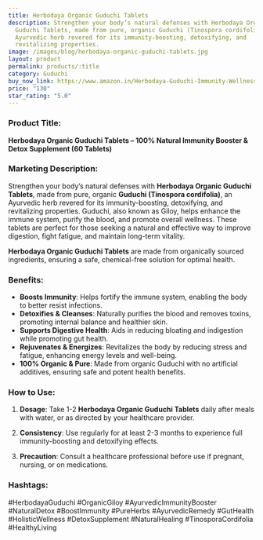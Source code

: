 ```yaml
---
title: Herbodaya Organic Guduchi Tablets
description: Strengthen your body’s natural defenses with Herbodaya Organic
  Guduchi Tablets, made from pure, organic Guduchi (Tinospora cordifolia), an
  Ayurvedic herb revered for its immunity-boosting, detoxifying, and
  revitalizing properties.
image: /images/blog/herbodaya-organic-guduchi-tablets.jpg
layout: product
permalink: products/:title
category: Guduchi
buy_now_link: https://www.amazon.in/Herbodaya-Guduchi-Immunity-Wellness-Boosters/dp/B084X7DVZH/ref=sr_1_35?crid=1TX1M06Q0LCMB&tag=ayushmonk-21
price: "130"
star_rating: "5.0"
---
```

### Product Title:
**Herbodaya Organic Guduchi Tablets – 100% Natural Immunity Booster & Detox Supplement (60 Tablets)**

### Marketing Description:
Strengthen your body’s natural defenses with **Herbodaya Organic Guduchi Tablets**, made from pure, organic **Guduchi (Tinospora cordifolia)**, an Ayurvedic herb revered for its immunity-boosting, detoxifying, and revitalizing properties. Guduchi, also known as Giloy, helps enhance the immune system, purify the blood, and promote overall wellness. These tablets are perfect for those seeking a natural and effective way to improve digestion, fight fatigue, and maintain long-term vitality.

**Herbodaya Organic Guduchi Tablets** are made from organically sourced ingredients, ensuring a safe, chemical-free solution for optimal health.

### Benefits:
- **Boosts Immunity**: Helps fortify the immune system, enabling the body to better resist infections.
- **Detoxifies & Cleanses**: Naturally purifies the blood and removes toxins, promoting internal balance and healthier skin.
- **Supports Digestive Health**: Aids in reducing bloating and indigestion while promoting gut health.
- **Rejuvenates & Energizes**: Revitalizes the body by reducing stress and fatigue, enhancing energy levels and well-being.
- **100% Organic & Pure**: Made from organic Guduchi with no artificial additives, ensuring safe and potent health benefits.

### How to Use:
1. **Dosage**: Take 1-2 **Herbodaya Organic Guduchi Tablets** daily after meals with water, or as directed by your healthcare provider.
   
2. **Consistency**: Use regularly for at least 2-3 months to experience full immunity-boosting and detoxifying effects.

3. **Precaution**: Consult a healthcare professional before use if pregnant, nursing, or on medications.

### Hashtags:
#HerbodayaGuduchi #OrganicGiloy #AyurvedicImmunityBooster #NaturalDetox #BoostImmunity #PureHerbs #AyurvedicRemedy #GutHealth #HolisticWellness #DetoxSupplement #NaturalHealing #TinosporaCordifolia #HealthyLiving
